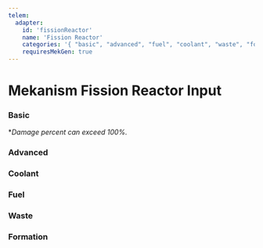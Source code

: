 ```yaml
---
telem:
  adapter:
    id: 'fissionReactor'
    name: 'Fission Reactor'
    categories: '{ "basic", "advanced", "fuel", "coolant", "waste", "formation" }'
    requiresMekGen: true
---
```


<script setup>
  import { data as metrics } from './common/metrics.data.ts'
</script>

# Mekanism Fission Reactor Input <RepoLink path="lib/input/mekanism/FissionReactorInputAdapter.lua" />

<!--@include: ./common/preamble.md -->

### Basic

<MetricTable
  prefix="mekfission:"
  :metrics="[
    { name: 'status', 													value: '0 or 1' 									},
    { name: 'burn_rate', 												value: '0.0 - inf', unit: 'B/t' 	},
    { name: 'temperature', 											value: '0.0 - inf', unit: 'K' 		},
    { name: 'damage_percent', 									value: '0.0 - 1.0*' 							},
    { name: 'fuel_filled_percentage', 					value: '0.0 - 1.0' 								},
    { name: 'coolant_filled_percentage', 				value: '0.0 - 1.0' 								},
    { name: 'heated_coolant_filled_percentage', value: '0.0 - 1.0' 								},
    { name: 'waste_filled_percentage',					value: '0.0 - 1.0' 								}
  ]"
/>

**Damage percent can exceed 100%.*

### Advanced

<MetricTable
  prefix="mekfission:"
  :metrics="[
    { name: 'actual_burn_rate', 	value: '0.0 - inf', unit: 'B/t' },
    { name: 'environmental_loss', value: '0.0 - 1.0' 							},
    { name: 'heating_rate', 			value: '0.0 - inf', unit: 'B/t' }
  ]"
/>

### Coolant

<MetricTable
  prefix="mekfission:"
  :metrics="[
    { name: 'coolant', 									value: '0.0 - inf', unit: 'B' },
    { name: 'coolant_capacity', 				value: '0 - inf', 	unit: 'B' },
    { name: 'coolant_needed', 					value: '0.0 - inf', unit: 'B' },
    { name: 'heated_coolant', 					value: '0.0 - inf', unit: 'B' },
    { name: 'heated_coolant_capacity', 	value: '0 - inf', 	unit: 'B' },
    { name: 'heated_coolant_needed', 		value: '0.0 - inf', unit: 'B' }
  ]"
/>

### Fuel

<MetricTable
  prefix="mekfission:"
  :metrics="[
    { name: 'fuel', 					value: '0.0 - inf', unit: 'B' },
    { name: 'fuel_capacity', 	value: '0 - inf', 	unit: 'B' },
    { name: 'fuel_needed', 	value: '0.0 - inf', 	unit: 'B' }
  ]"
/>

### Waste

<MetricTable
  prefix="mekfission:"
  :metrics="[
    { name: 'waste', 					value: '0.0 - inf', unit: 'B' },
    { name: 'waste_capacity', value: '0 - inf', 	unit: 'B' },
    { name: 'waste_needed', 	value: '0.0 - inf', unit: 'B' }
  ]"
/>

### Formation

<MetricTable
  prefix="mekfission:"
  :metrics="[
    ...metrics.multiblock.formation,
    { name: 'force_disabled', 		value: '0 or 1' 							},
    { name: 'fuel_assemblies', 		value: '0 - inf' 							},
    { name: 'fuel_surface_area', 	value: '0 - inf', unit: 'm²' 	},
    { name: 'heat_capacity', 			value: '0 - inf', unit: 'J/K' },
    { name: 'boil_efficiency', 		value: '0.0 - 1.0' 						}
  ]"
/>